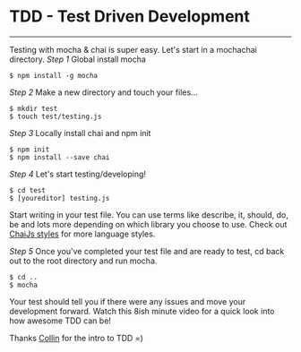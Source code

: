 # TDD - Test Driven Development
---
Testing with mocha & chai is super easy.
Let's start in a mochachai directory.
*Step 1*
Global install mocha
```
$ npm install -g mocha
```

*Step 2*
Make a new directory and touch your files...
```
$ mkdir test
$ touch test/testing.js
```

*Step 3*
Locally install chai and npm init
```
$ npm init
$ npm install --save chai
```

*Step 4*
Let's start testing/developing!
```
$ cd test
$ [youreditor] testing.js
```
Start writing in your test file. You can use terms like describe, it, should, do, be and lots more depending on which library you choose to use.
Check out [ChaiJs styles](http://chaijs.com/guide/styles/) for more language styles.

*Step 5*
Once you've completed your test file and are ready to test, cd back out to the root directory and run mocha.
```
$ cd ..
$ mocha
```

Your test should tell you if there were any issues and move your development forward. Watch this 8ish minute video for a quick look into how awesome TDD can be!

Thanks [Collin](https://github.com/cfmeyers) for the intro to TDD =)




